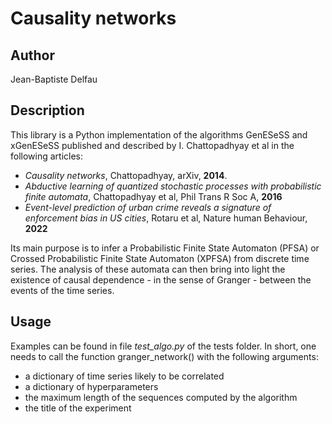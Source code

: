 # Causality networks

## Author
Jean-Baptiste Delfau

## Description
This library is a Python implementation of the algorithms GenESeSS and xGenESeSS published and described by I. Chattopadhyay et al in the following articles:
- <em>Causality networks</em>, Chattopadhyay, arXiv, <strong>2014</strong>.
- <em>Abductive learning of quantized stochastic processes with probabilistic finite automata</em>, Chattopadhyay et al, Phil Trans R Soc A, <strong>2016</strong>
- <em>Event-level prediction of urban crime reveals a signature of enforcement bias in US cities</em>, Rotaru et al, Nature human Behaviour, <strong>2022</strong>

Its main purpose is to infer a Probabilistic Finite State Automaton (PFSA) or Crossed Probabilistic Finite State Automaton (XPFSA) from discrete time series. The analysis of these automata can then bring into light the existence of causal dependence - in the sense of Granger - between the events of the time series. 

## Usage
Examples can be found in file <em>test_algo.py</em> of the tests folder. In short, one needs to call the function granger_network() with the following arguments:
- a dictionary of time series likely to be correlated
- a dictionary of hyperparameters
- the maximum length of the sequences computed by the algorithm
- the title of the experiment


